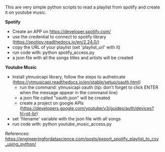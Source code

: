 This are very simple python scripts to read a playlist from spotify and create it on youtube music.


<b>Spotify</b>
- Create an APP on https://developer.spotify.com/
- use the credential to connect to spotify library (https://spotipy.readthedocs.io/en/2.24.0/)
- copy the URL of your playlist (set 'playlist_url' with it)
- run code with: python spotify_access.py
- a json file with all the songs titles and artists will be created

<b>Youtube Music</b>
- Install ytmusicapi library, follow the steps to autheticate (https://ytmusicapi.readthedocs.io/en/stable/setup/oauth.html)
  - run the command: ytmusicapi oauth  (tip: don't forget to click ENTER when the message appear in the command line)
  - a json file called "oauth.json" will be created
  - create a project on google APIs (https://developers.google.com/youtube/v3/guides/auth/devices?hl=pt-br)
- set 'filename' variable with the json file with all songs
- run code with: python youtube_music_access.py   









References:
https://engineeringfordatascience.com/posts/export_spotify_playlist_to_csv_using_python/

